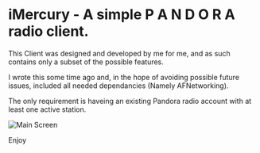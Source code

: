 #  iMercury - A simple P A N D O R A radio client.

This Client was designed and developed by me for me, and as such contains only a subset of the possible features.

I wrote this some time ago and, in the hope of avoiding possible future issues, included all needed dependancies (Namely AFNetworking).

The only requirement is haveing an existing Pandora radio account with at least one active station.

![Main Screen](https://github.com/mdb983/iMercury/iMercury/MainScreen1.png)

Enjoy


